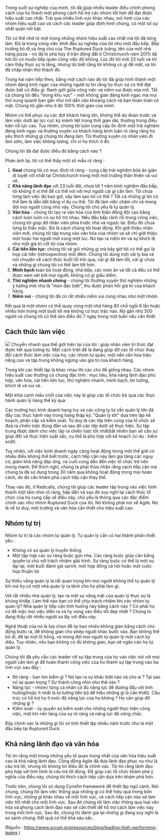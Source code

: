 Trong suốt sự nghiệp của mình, tôi đã giúp nhiều leader điều chỉnh phong cách của họ thành một phong cách hỗ trợ các nhóm tốt hơn để đạt được hiệu xuất cao nhất. Trải qua nhiều lĩnh vực khác nhau, mô hình của các nhóm hiệu suất cao và cách các leader giúp định hình chúng, có một số sự nhất quán nổi bật. 

Tôi có thể nhớ rõ một trong những nhóm hiệu suất cao nhất mà tôi đã từng làm. Đó là trong công việc khởi đầu sự nghiệp của tôi như một đầu bếp. Bếp trưởng bỏ đi,và ông chủ của The Ruptured Duck (vâng, tên của một nhà hàng pizza - nó đã bị phá hủy ở trận động đất ở Christchurch năm 2011) đã hỏi tôi có muốn tiếp quản công việc đó không. Lúc đó tôi mới 23 tuổi và tôi cảm thấy thực sự lo lắng, nhưng tôi biết rằng tôi không có gì để mất, và  tôi đã chấp nhận thử thách đó. 

Trong hai năm tiếp theo, bằng một cách nào đó tôi đã giúp hình thành một nhóm đáng kinh ngạc của những người tự tin rằng họ thực sự có thể đạt được bất cứ điều gì. Ranh giới giữa công việc và  niềm  vui được xóa mờ. Tất cả chúng tôi đều "trong khu vực" - một không gian đáng kinh ngạc mà mọi thứ xung quanh bạn gần như mờ dần vào khoảng cách và bạn hoàn toàn có mặt. Chúng tôi gần như ở đó 100% thời gian của mình.

Nhóm có thể phục vụ các đợt khách hàng lớn, không thể dự đoán trước và làm việc dưới áp lực cực kỳ mãnh liệt trong thời gian dài, thường trong điều kiện nỗ lực cao. Tuy nhiên, chúng tôi luôn cung cấp ổn định một trải nghiệm đáng kinh ngạc và thường xuyên có khách hàng bình luận rõ ràng rằng họ yêu thích những gì chúng tôi đang làm. Tôi thường xuyên có nhân viên đi làm sớm, làm việc không lương, chỉ vì họ thích ở đó.


Chúng tôi đã đạt được điều đó bằng cách nào ?


Phản ánh lại, tôi có thể thấy một số mẫu rõ ràng :

1. **Goal** chúng tôi có mục đích rõ ràng - cung cấp trải nghiệm bữa ăn giản dị tuyệt vời nhất tại Christchurch trong một môi trường thân thiện và vui vẻ.
2. **Khả năng lãnh đạo** với 23 tuổi đời, chưa tới 1 năm kinh nghiệm đầu bếp, tôi không ở vị thể để có thể nói với mọi người cái gì cần làm. Tôi chưa từng làm việc đó bao giờ, vậy làm sao tôi có thể ? Tất cả những gì tôi có thể làm là dẫn dắt bằng ví dụ cụ thể. Tôi đã làm việc chăm chỉ và mong đợi mọi người cũng như vậy. Chúng tôi chủ yếu là tự quản lý. 
3. **Văn hóa** - chúng tôi tạo ra văn hóa của tinh thần đồng đội cao bằng cách luôn luôn có sự hỗ trợ nhau. Nếu đầu bếp rảnh rỗi trong công việc, chúng tôi giúp đỡ nhân viên phía trước nhà và ngược lại. Điều đó chưa từng bị thắc mắc. Đó là cách chúng tôi hoạt động. Khi giới thiệu nhân viên mới, chúng tôi tập trung vào văn hóa của nhóm và sẽ chỉ giới thiệu một hoặc hai người mới cùng một lúc. Nó tạo ra niềm tin và sự khích lệ như một giá trị cốt lõi của nhóm.
4. **Cải tiến liên tục**: chúng tôi sẽ giữ những gì mà bây giờ tôi có thể gọi là họp cải tiến (retrospective) mỗi đêm. Chúng tôi dùng một vài ly bia và nói chuyện về cách thức buổi tối trôi qua, cái gì đã làm tốt, cái gì chưa và những gì chúng tôi có thể làm tốt hơn.
5. **Minh bạch** toàn bộ hoạt động, nhà bếp, các món ăn và tất cả đều có thể được xem xét bởi mọi người, không có gì giấu diếm. 
6. **Thử nghiệm nhanh chóng** - chúng tôi thường xuyên thử nghiệm những ý tưởng mới như là "món đặc biệt", thu được phản hồi giá trị của khách hàng.
7. **Niềm vui** - chúng tôi đã có rất nhiều niềm vui cùng nhau như một nhóm 

Kết quả là một nhóm có thể quay vòng một nhà hàng 80 chỗ ngồi 6 lần hoặc nhiều hơn trong một buổi tối mà không có trục trặc nào. Nó gần như 500 người và chúng tôi có thể làm điều đó 7 ngày trong một tuần nếu cần thiết.

## Cách thức làm việc 
![](https://images.viblo.asia/689b424f-03d6-45a4-8567-3a305926ff27.jpg)
Chuyển nhanh qua thế giới hiện tại của tôi : giúp nhân viên trí thức đạt được kết quả tương tự. Một cách triệt để  là đang giúp đỡ các tổ chức thay đổi cách thức làm việc của họ, các nhóm tự quản, một nền văn hóa hiệu năng cao và tập trung không ngừng vào giá trị của khách hàng.

Trong khi các thiết lập là khác nhau thì các chủ đề giống nhau. Các nhóm hiệu suất cao thường có chung đặc tính : mục tiêu, khả năng lãnh đạo phù hợp, văn hóa, cải tiến liên tục, thử nghiệm nhanh, minh bạch, tin tưởng, khích lệ và vui vẻ.

Một khía cạnh mấu chốt của việc này là giúp các tổ chức bỏ qua các thực hành quản lý hàng thế kỷ qua.

Các trường học kinh doanh hạng Ivy và các công ty tư vấn quản lý lớn đã đẩy các thực hành này trong hàng thập kỷ. "Quản lý tốt" dựa trên lập kế hoạch, phân cấp và kiểm soát. Tư duy là các lớp trên cùng của tổ chức sẽ đưa ra chiến lược đúng đắn và sau đó các lớp dưới sẽ thực hiện. Sự tập trung được dành cho việc lập ra chiến lược tốt nhất(tất nhiên bạn sẽ cần sự giúp đỡ) và thực hiện xuất sắc, cụ thể là phù hợp với kế hoạch (ví dụ : kiểm soát).

Tuy nhiên, với việc kinh doanh ngày càng hoạt động trong một thế giới có nhiều điều không thể biết trước, cách tiếp cận này làm gia tăng các nguy cơ, giảm khả năng đáp ứng, và cuối cùng dẫn đến việc tổ chức trở nên mong manh. Để thích nghi, chúng ta phải thừa nhận rằng cách tiếp cận mà chúng ta đã sử dụng trong 30 năm qua không hoạt động trong mọi hoàn cảnh, do đó cần khám phá cách tiếp cận thay thế. 

Thay vào đó, ở Radically, chúng tôi giúp các leader tập trung vào việc hình thành một tầm nhìn rõ ràng, hấp dẫn và sau đó suy nghĩ lại cách thức tổ chức của họ cung cấp về điều này, chủ yếu là thông qua các đặc điểm chính xác như nhóm Ruptured Duck của tôi. Nó không phải nói về Agile. Nó là về tư duy, môi trường và văn hóa cần thiết cho hiệu suất cao.

## Nhóm tự trị

Nhóm tự trị là các nhóm tự quản lý. Tự quản lý cần có hai thành phần thiết yếu :
* Không có sự quản lý truyền thống
* Một tập hợp các sự ràng buộc gọn nhẹ. Các ràng buộc giúp cân bằng quyền tự chủ với trách nhiệm giải trình. Sự ràng buộc có thể là một sự lặp lại, một buổi đánh giá sprint, một hợp đồng xã hội hoặc một cuộc họp thuận lợi.

Sự thiếu vắng quản lý là rất quan trọng khi mọi người không thể tự quản lý khi mà họ có một nhà quản lý ra lệnh cho họ phải làm gì.

Với rất nhiều nhà quản lý, tạo ra một sự vắng mặt của quản lý thực sự là khủng khiếp. Làm thế nào bạn có thể chịu trách nhiệm khi các nhóm tự quản lý? Nhà quản lý tiếp cận tình huống này bằng cách nào ? Có phải họ cứ để mặc mọi việc diễn ra và hy vọng vào điều tốt đẹp nhất ? Chúng ta đang thấy rất nhiều người sa lầy với điều này.

Nghệ thuật của nó là lựa chọn để lại bao nhiêu không gian bằng cách chủ động bước ra, để không gian cho phép người khác bước vào. Bạn không thể bỏ đi, để lại một lỗ hổng, và mong đợi mọi người tự quản lý một cách kỳ diệu. Tuy nhiên, nếu bạn không có đủ không gian, bạn sẽ ngăn cản họ tự quản lý. 

Chúng tôi đã yêu cầu các leader rời sự tập trung của họ vào việc nói với mọi người cần làm gì để hoàn thành công việc của họ thành sự tập trung vào ba lĩnh vực sau đây :
* Rõ ràng - bạn tìm kiếm gì ? Nó tạo ra sự khác biệt nào và cho ai ? Tại sao nó lại quan trọng ? Sự thành công nhìn như thế nào ?
* Năng lực - nhóm/ từng cá nhân có đủ năng lực để đương đầu với tình huống(hoặc ít nhất là tư tưởng tiến bộ để hiểu những gì là cần thiết). Cấu trúc có hỗ trợ họ ở mức độ năng lực của họ không ? Họ cần giúp đỡ những gì ?
* Kiểm soát - ủy quyền sự kiểm soát cho những người thực hiện công việc, một khi nền tảng của sự rõ ràng và năng lực đã vững chắc. 

Đây chính xác là những gì tôi vô tình thiết lập nhiều năm trước như là một đầu bếp tại Ruptured Duck.

## Khả năng lãnh đạo và văn hóa 

Tôi tin rằng một trong những yếu tố quan trọng nhất của văn hóa hiệu suất cao là khả năng lãnh đạo. Cộng đồng Agile đã đưa lãnh đạo phục vụ như là câu trả lời, nhưng tôi không tin điều đó là chính xác. Tôi tin rằng lãnh đạo phù hợp với tình hình là câu trả lời đúng.
Để giúp các tổ chức khám phá ý nghĩa của điều này, chúng tôi thích cách tiếp cận dựa trên khám phá hơn.

Trước tiên, chúng tôi sử dụng Cynefin framework để thiết lập ngữ cảnh. Nói chung, chúng tôi làm việc thông qua những gì có thể hiệu quả trong bốn lĩnh vực, những gì khác nhau về mỗi lĩnh vực, và cách tiếp cận nào sẽ làm việc tốt nhất cho mỗi lĩnh vực. Sau đó chúng tôi làm việc thông qua loại văn hóa và phong cách lãnh đạo nào sẽ cần thiết để hỗ trợ cách làm việc này trong mỗi lĩnh vực. Sau đó, chúng tôi đánh giá lại những gì đang suy nghĩ là so sánh chúng. Kết quả có thể khá sâu sắc. 

(Nguồn : https://www.scrum.org/resources/blog/leading-high-performing-teams )